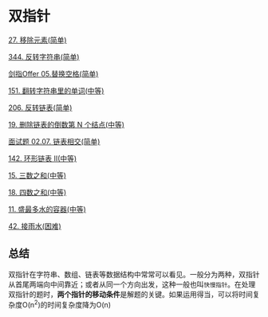 # 双指针

[27. 移除元素(简单)](https://github.com/kerwin-ly/Blog/blob/master/algorithm/array/27.%20%E7%A7%BB%E9%99%A4%E5%85%83%E7%B4%A0(%E7%AE%80%E5%8D%95).md)

[344. 反转字符串(简单)](https://github.com/kerwin-ly/Blog/blob/master/algorithm/string/344.%20%E5%8F%8D%E8%BD%AC%E5%AD%97%E7%AC%A6%E4%B8%B2(%E7%AE%80%E5%8D%95).md)

[剑指Offer 05.替换空格(简单)](https://github.com/kerwin-ly/Blog/blob/master/algorithm/string/%E5%89%91%E6%8C%87Offer%2005.%E6%9B%BF%E6%8D%A2%E7%A9%BA%E6%A0%BC(%E7%AE%80%E5%8D%95).md)

[151. 翻转字符串里的单词(中等)](https://github.com/kerwin-ly/Blog/blob/master/algorithm/string/151.%20%E7%BF%BB%E8%BD%AC%E5%AD%97%E7%AC%A6%E4%B8%B2%E9%87%8C%E7%9A%84%E5%8D%95%E8%AF%8D(%E4%B8%AD%E7%AD%89).md)

[206. 反转链表(简单)](https://github.com/kerwin-ly/Blog/blob/master/algorithm/linked-list/206.%20%E5%8F%8D%E8%BD%AC%E9%93%BE%E8%A1%A8(%E7%AE%80%E5%8D%95).md)

[19. 删除链表的倒数第 N 个结点(中等)](https://github.com/kerwin-ly/Blog/blob/master/algorithm/linked-list/19.%20%E5%88%A0%E9%99%A4%E9%93%BE%E8%A1%A8%E7%9A%84%E5%80%92%E6%95%B0%E7%AC%AC%20N%20%E4%B8%AA%E7%BB%93%E7%82%B9(%E4%B8%AD%E7%AD%89).md)

[面试题 02.07. 链表相交(简单)](https://github.com/kerwin-ly/Blog/blob/master/algorithm/linked-list/%E9%9D%A2%E8%AF%95%E9%A2%98%2002.07.%20%E9%93%BE%E8%A1%A8%E7%9B%B8%E4%BA%A4(%E7%AE%80%E5%8D%95).md)

[142. 环形链表 II(中等)](https://github.com/kerwin-ly/Blog/blob/master/algorithm/linked-list/142.%20%E7%8E%AF%E5%BD%A2%E9%93%BE%E8%A1%A8%20II(%E4%B8%AD%E7%AD%89).md)

[15. 三数之和(中等)](https://github.com/kerwin-ly/Blog/blob/master/algorithm/array/15.%20%E4%B8%89%E6%95%B0%E4%B9%8B%E5%92%8C(%E4%B8%AD%E7%AD%89).md)

[18. 四数之和(中等)](https://github.com/kerwin-ly/Blog/blob/master/algorithm/array/18.%E5%9B%9B%E6%95%B0%E4%B9%8B%E5%92%8C(%E4%B8%AD%E7%AD%89).md)

[11. 盛最多水的容器(中等)](https://github.com/kerwin-ly/Blog/blob/master/algorithm/two-pointer/11.%20%E7%9B%9B%E6%9C%80%E5%A4%9A%E6%B0%B4%E7%9A%84%E5%AE%B9%E5%99%A8(%E4%B8%AD%E7%AD%89).md)

[42. 接雨水(困难)](https://github.com/kerwin-ly/Blog/blob/master/algorithm/two-pointer/42.%20%E6%8E%A5%E9%9B%A8%E6%B0%B4(%E5%9B%B0%E9%9A%BE).md)

## 总结
双指针在字符串、数组、链表等数据结构中常常可以看见。一般分为两种，双指针从首尾两端向中间靠近；或者从同一个方向出发，这种一般也叫`快慢指针`。在处理双指针的题时，**两个指针的移动条件**是解题的关键。如果运用得当，可以将时间复杂度O(n<sup>2</sup>)的时间复杂度降为O(n)